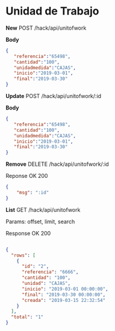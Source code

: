 

# Unidad de Trabajo

**New** POST /hack/api/unitofwork

**Body**
```json
{
   "referencia":"65498",
   "cantidad":"100",
   "unidadmedida":"CAJAS",
   "inicio":"2019-03-01",
   "final":"2019-03-30"
}
```

**Update** POST /hack/api/unitofwork/:id

**Body**
```json
{
   "referencia":"65498",
   "cantidad":"100",
   "unidadmedida":"CAJAS",
   "inicio":"2019-03-01",
   "final":"2019-03-30"
}
```

**Remove** DELETE /hack/api/unitofwork/:id

Reponse OK 200
```json
{
    "msg": ":id"
}
```


**List** GET /hack/api/unitofwork

Params: offset, limit, search

Response OK 200

```json

{
  "rows": [
    {
      "id": "2",
      "referencia": "6666",
      "cantidad": "100",
      "unidad": "CAJAS",
      "inicio": "2019-03-01 00:00:00",
      "final": "2019-03-30 00:00:00",
      "creada": "2019-03-15 22:32:54"
    }
  ],
  "total": "1"
}

```
